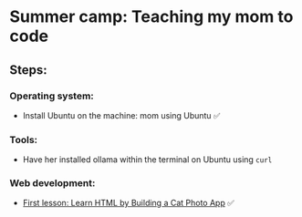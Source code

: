# Summer camp: Teaching my mom to code

## Steps:

### Operating system:
- Install Ubuntu on the machine: mom using Ubuntu :white_check_mark:

### Tools:
- Have her installed ollama within the terminal on Ubuntu using ```curl```

### Web development:
- [First lesson: Learn HTML by Building a Cat Photo App](https://www.freecodecamp.org/learn/2022/responsive-web-design/) :white_check_mark:
